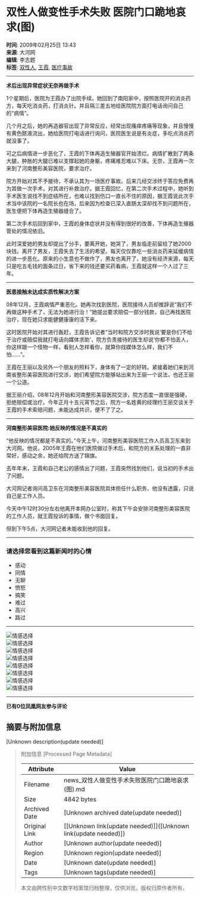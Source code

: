 # 双性人做变性手术失败 医院门口跪地哀求(图)

**时间**: 2009年02月25日 13:43  
**来源**: 大河网  
**编辑**: 李志题  
**标签**: [双性人](#), [王霞](#), [医疗事故](#)  

---

**术后出现异常症状无奈再做手术**

1个星期后，医院为王霞办了出院手续。她回到了南阳家中，按照医院开的消炎药方，每天吃消炎药，打消炎针。并且隔三差五地给医院院方面打电话询问自己的“病情”。

几个月之后，她的再造器官出现了异常反应，经常出现瘙痒疼痛等现象，并且慢慢有黄色脓液流出，她给医院打电话进行询问，医院医生说是有炎症，多吃点消炎药就没事了。

可之后病情进一步恶化了，王霞的下体再造生殖器官开始溃烂。病情扩散到了两条大腿，肿胀的大腿已难以支撑起她的身躯，疼痛难忍难以下床。无奈，王霞再一次来到了河南整形美容医院，要求治疗。

院方开始对其不予接待，不承认其为一场医疗事故。后来几经交涉终于答应免费再为其做一次手术，对其进行补救治疗。据王霞回忆，在第二次手术过程中，她听到手术医生说找不到症结所在，也难以找到伤口一直长不住的原因，据王霞说此次手术当中该院的一名院长也在场，后来因为检查已深入直肠太深却找不到问题所在，医生便把下体再造生殖器缝合了。

第二次手术后回到家中，王霞的身体症状并没有得到很好的改善，下体再造生殖器管处的情况依旧。

此时深爱她的男友却提出了分手，要离开她，她哭了，男友临走前留给了她2000块钱。离开了男友，王霞失去了生活的希望。每天仅仅靠吃一些消炎药来延缓病情的进一步恶化。原来的小生意也不做作了，男友也离开了，她没有经济来源，每天只是吃五毛钱的面条过日，省下来的钱还要买药看病，王霞就这样一个人过了三年。

---

**医患接触未达成实质性解决方案**

08年12月，王霞病情严重恶化。她再次找到医院，医院接待人员却推辞说“我们不再做这种手术了，无法为她进行治！”她提出要求赔偿一部分钱款，自己再找医院治疗，现在她只求能健健康康的活下来。

这时医院开始对其进行轰赶，王霞告诉记者“当时和院方交涉时我说‘要是你们不给于治疗或赔偿我就打电话向媒体求助’，院方负责接待的医生却说‘你都不怕丢人，你这样跟一个怪物一样，看别人怎样看你，就算你找媒体怎么样，我们不怕……”。

王霞在王丽以及另外一个朋友的照料下，身体有了一定的好转。紧接着她们来到河南省整形美容医院进行交涉，她们希望院方能够站出来为王丽一个说法，也还王丽一个公道。

据王丽介绍，08年12月开始和河南整形美容医院交涉，院方态度一直很是强硬，拒绝赔偿或治疗。今年正月十五元宵节之后，院方一名姓黄的经理约王丽交谈关于王霞的手术索赔问题，未能达成共识，便不了了之。

---

**河南整形美容医院:她反映的情况是不真实的**

“他反映的情况都是不真实的。”今天上午，河南整形美容医院工作人员高卫东来到大河网。他说，2005年王霞在他们医院做过手术后，和院方的关系处理的一直非常好，感动之余，她还给院方送了锦旗。

去年年末，王霞和自己老公的感情出了问题，王霞突然找到他们，说当初的手术出了问题。

大河网记者询问高卫东在河南整形美容医院具体担任什么职务，他没有透露，只说自己是工作人员。

今天中午12时30分左右他离开本网办公室时，称其下午会安排河南整形美容医院的工作人员，就王霞投诉的事情，做个书面回复。

但到下午5点，大河网记者未能收到他的回复。

---

### 请选择您看到这篇新闻时的心情

- 感动
- 同情
- 无聊
- 愤怒
- 搞笑
- 难过
- 高兴
- 路过

---

![情感选择](http://img.ifeng.com/tres/appres/images/mood/motion_01.gif)  
![情感选择](http://img.ifeng.com/tres/appres/images/mood/motion_02.gif)  
![情感选择](http://img.ifeng.com/tres/appres/images/mood/motion_03.gif)  
![情感选择](http://img.ifeng.com/tres/appres/images/mood/motion_04.gif)  
![情感选择](http://img.ifeng.com/tres/appres/images/mood/motion_05.gif)  
![情感选择](http://img.ifeng.com/tres/appres/images/mood/motion_06.gif)  
![情感选择](http://img.ifeng.com/tres/appres/images/mood/motion_07.gif)  
![情感选择](http://img.ifeng.com/tres/appres/images/mood/motion_08.gif)  

--- 

**已有0位凤凰网友参与评论**

## 摘要与附加信息

<!-- tcd_abstract -->
[Unknown description(update needed)]
<!-- tcd_abstract_end -->

> 附加信息 [Processed Page Metadata]
>
> | Attribute       | Value                                  |
> |-----------------|----------------------------------------|
> | Filename        | news_双性人做变性手术失败医院门口跪地哀求(图).md                             |
> | Size            | 4842 bytes                           |
> | Archived Date   | [Unknown archived date(update needed)]                             |
> | Original Link   | [[Unknown link(update needed)]]([Unknown link(update needed)])                       |
> | Author          | [Unknown author(update needed)]                               |
> | Region          | [Unknown region(update needed)]                               |
> | Date            | [Unknown date(update needed)]                                 |
> | Tags            | [Unknown tags(update needed)]                                 |
>
> 本文由跨性别中文数字档案馆归档整理，仅供浏览。版权归原作者所有。
>